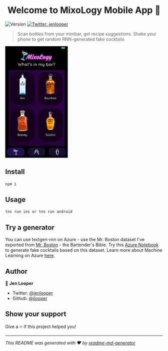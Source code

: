 <h1 align="center">Welcome to MixoLogy Mobile App 👋</h1>
<p>
  <img alt="Version" src="https://img.shields.io/badge/version-2.0-blue.svg?cacheSeconds=2592000" />
  <a href="https://twitter.com/jenlooper">
    <img alt="Twitter: jenlooper" src="https://img.shields.io/twitter/follow/jenlooper.svg?style=social" target="_blank" />
  </a>
</p>

> Scan bottles from your minibar, get recipe suggestions. Shake your phone to get random RNN-generated fake cocktails

![screenshot](screenshot.png)

## Install

```sh
npm i
```

## Usage

```sh
tns run ios or tns run android
```

## Try a generator

You can use textgen-rnn on Azure - use the Mr. Boston dataset I've exported from [Mr. Boston](https://mrbostondrinks.com/) - the Bartender's Bible. Try this [Azure Notebook](https://notebooks.azure.com/jennifer-looper/projects/cocktail-generator?WT.mc_id=leetspeak-github-jelooper) to generate fake cocktails based on this dataset. Learn more about Machine Learning on Azure [here](https://docs.microsoft.com/en-us/azure/machine-learning/service/overview-what-is-azure-ml?WT.mc_id=leetspeak-github-jelooper).

## Author

👤 **Jen Looper**

-   Twitter: [@jenlooper](https://twitter.com/jenlooper)
-   Github: [@jlooper](https://github.com/jlooper)

## Show your support

Give a ⭐️ if this project helped you!

---

_This README was generated with ❤️ by [readme-md-generator](https://github.com/kefranabg/readme-md-generator)_
